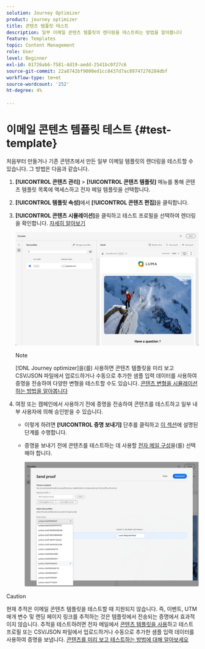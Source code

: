 ```yaml
---
solution: Journey Optimizer
product: journey optimizer
title: 콘텐츠 템플릿 테스트
description: 일부 이메일 콘텐츠 템플릿의 렌더링을 테스트하는 방법을 알아봅니다
feature: Templates
topic: Content Management
role: User
level: Beginner
exl-id: 01726ab6-f581-4d19-aedd-2541bc0f27c6
source-git-commit: 22a8742bf9000ed1cc8437d7ac89747276284dbf
workflow-type: tm+mt
source-wordcount: '252'
ht-degree: 4%

---
```


# 이메일 콘텐츠 템플릿 테스트 {#test-template}

처음부터 만들거나 기존 콘텐츠에서 만든 일부 이메일 템플릿의 렌더링을 테스트할 수 있습니다. 그 방법은 다음과 같습니다.

1. **[!UICONTROL 콘텐츠 관리]** > **[!UICONTROL 콘텐츠 템플릿]** 메뉴를 통해 콘텐츠 템플릿 목록에 액세스하고 전자 메일 템플릿을 선택합니다.

1. **[!UICONTROL 템플릿 속성]**&#x200B;에서 **[!UICONTROL 콘텐츠 편집]**&#x200B;을 클릭합니다.

1. **[!UICONTROL 콘텐츠 시뮬레이션]**&#x200B;을 클릭하고 테스트 프로필을 선택하여 렌더링을 확인합니다. [자세히 알아보기](../content-management/preview-test.md)

   ![](assets/content-template-stimulate.png)

   >[!NOTE]
   >
   >[!DNL Journey optimizer]을(를) 사용하면 콘텐츠 템플릿을 미리 보고 CSV/JSON 파일에서 업로드하거나 수동으로 추가한 샘플 입력 데이터를 사용하여 증명을 전송하여 다양한 변형을 테스트할 수도 있습니다. [콘텐츠 변형을 시뮬레이션하는 방법을 알아봅니다](../test-approve/simulate-sample-input.md)

1. 여정 또는 캠페인에서 사용하기 전에 증명을 전송하여 콘텐츠를 테스트하고 일부 내부 사용자에 의해 승인받을 수 있습니다.

   * 이렇게 하려면 **[!UICONTROL 증명 보내기]** 단추를 클릭하고 [이 섹션](../content-management/proofs.md)에 설명된 단계를 수행합니다.

   * 증명을 보내기 전에 콘텐츠를 테스트하는 데 사용할 [전자 메일 구성](../configuration/channel-surfaces.md)을(를) 선택해야 합니다.

     ![](assets/content-template-stimulate-proof-surface.png)

>[!CAUTION]
>
>현재 추적은 이메일 콘텐츠 템플릿을 테스트할 때 지원되지 않습니다. 즉, 이벤트, UTM 매개 변수 및 랜딩 페이지 링크를 추적하는 것은 템플릿에서 전송되는 증명에서 효과적이지 않습니다. 추적을 테스트하려면 전자 메일에서 [콘텐츠 템플릿을 사용](../email/use-email-templates.md)하고 테스트 프로필 또는 CSV/JSON 파일에서 업로드하거나 수동으로 추가한 샘플 입력 데이터를 사용하여 증명을 보냅니다. [콘텐츠를 미리 보고 테스트하는 방법에 대해 알아보세요](../content-management/preview-test.md)
